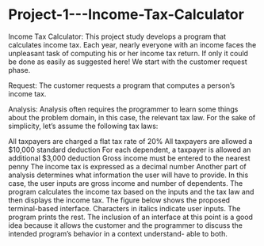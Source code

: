 # Project-1---Income-Tax-Calculator

Income Tax Calculator:
This project study develops a program that calculates income tax. Each year, nearly everyone with an income faces the unpleasant task of computing his or her income tax return. If only it could be done as easily as suggested here! We start with the customer request phase.

Request:
The customer requests a program that computes a person’s income tax.

Analysis:
Analysis often requires the programmer to learn some things about the problem domain, in this case, the relevant tax law. For the sake of simplicity, let’s assume the following tax laws:

All taxpayers are charged a flat tax rate of 20%
All taxpayers are allowed a $10,000 standard deduction
For each dependent, a taxpayer is allowed an additional $3,000 deduction
Gross income must be entered to the nearest penny
The income tax is expressed as a decimal number
Another part of analysis determines what information the user will have to provide. In this case, the user inputs are gross income and number of dependents. The program calculates the income tax based on the inputs and the tax law and then displays the income tax. The figure below shows the proposed terminal-based interface. Characters in italics indicate user inputs. The program prints the rest. The inclusion of an interface at this point is a good idea because it allows the customer and the programmer to discuss the intended program’s behavior in a context understand- able to both.
